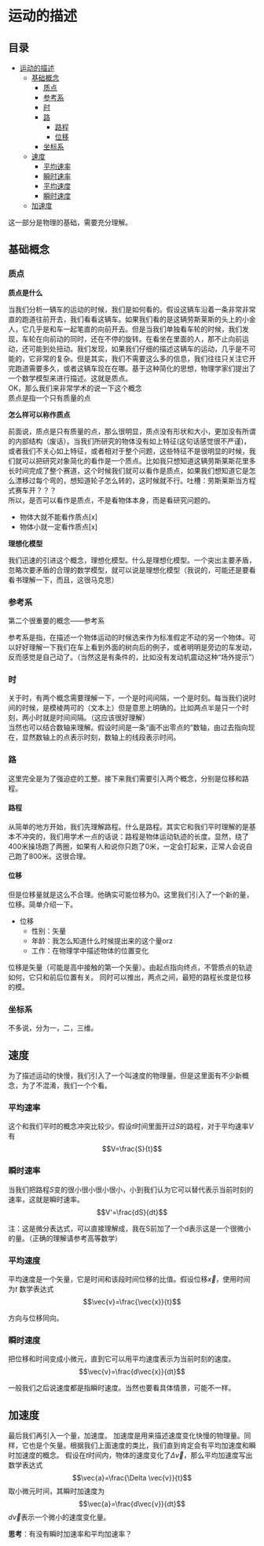 <link rel="stylesheet" href="markit.css"></link>

# 运动的描述
<h2>目录</h2>

- [运动的描述](#运动的描述)
  - [基础概念](#基础概念)
    - [质点](#质点)
    - [参考系](#参考系)
    - [时](#时)
    - [路](#路)
      - [路程](#路程)
      - [位移](#位移)
    - [坐标系](#坐标系)
  - [速度](#速度)
    - [平均速率](#平均速率)
    - [瞬时速率](#瞬时速率)
    - [平均速度](#平均速度)
    - [瞬时速度](#瞬时速度)
  - [加速度](#加速度)


这一部分是物理的基础，需要充分理解。
## 基础概念
### 质点

**质点是什么**

当我们分析一辆车的运动的时候，我们是如何看的。假设这辆车沿着一条非常非常直的跑道往前开去，我们看看这辆车。如果我们看的是这辆劳斯莱斯的头上的小金人，它几乎是和车一起笔直的向前开去。但是当我们单独看车轮的时候，我们发现，车轮在向前动的同时，还在不停的旋转。在看坐在里面的人，那不止向前运动，还可能到处扭动。我们发现，如果我们仔细的描述这辆车的运动，几乎是不可能的，它非常的复杂。但是其实，我们不需要这么多的信息，我们往往只关注它开完跑道需要多久，或者这辆车现在在哪。基于这种简化的思想，物理学家们提出了一个数学模型来进行描述。这就是质点。<br>
OK，那么我们来非常学术的说一下这个概念<br>
质点是指一个只有质量的点

**怎么样可以称作质点**

前面说，质点是只有质量的点，那么很明显，质点没有形状和大小，更加没有所谓的内部结构（废话）。当我们所研究的物体没有如上特征(这句话感觉很不严谨)，或者我们不关心如上特征，或者相对于整个问题，这些特征不是很明显的时候，我们就可以把研究对象简化的看作是一个质点。比如我只想知道这辆劳斯莱斯花里多长时间完成了整个赛道，这个时候我们就可以看作是质点，如果我们想知道它是怎么漂移过每个弯的，想知道轮子怎么转的，这时候就不行。吐槽：劳斯莱斯当方程式赛车开？？？<br>
所以，是否可以看作是质点，不是看物体本身，而是看研究问题的。

- 物体大就不能看作质点[x]
- 物体小就一定看作质点[x]

**理想化模型**

我们迅速的引进这个概念，理想化模型。什么是理想化模型。一个突出主要矛盾，忽略次要矛盾的合理的数学模型，就可以说是理想化模型（我说的，可能还是要看看书理解一下，而且，这很马克思）

### 参考系
第二个很重要的概念——参考系

参考系是指，在描述一个物体运动的时候选来作为标准假定不动的另一个物体。可以好好理解一下我们在车上看到外面的树向后的例子，或者明明是旁边的车发动，反而感觉是自己动了。（当然这是有条件的，比如没有发动机震动这种“场外提示”）

### 时
关于时，有两个概念需要理解一下，一个是时间间隔，一个是时刻。每当我们说时间的时候，是模棱两可的（文本上）但是意思上明确的。比如两点半是只一个时刻，两小时就是时间间隔。（这应该很好理解）<br>
当然也可以结合数轴来理解。假设时间是一条“画不出零点的”数轴，由过去指向现在，显然数轴上的点表示时刻，数轴上的线段表示时间。

### 路
这里完全是为了强迫症的工整。接下来我们需要引入两个概念，分别是位移和路程。

#### 路程
从简单的地方开始，我们先理解路程。什么是路程。其实它和我们平时理解的是基本不冲突的，我们用学术一点的话说：路程是物体运动轨迹的长度。显然，绕了400米操场跑了两圈，如果有人和说你只跑了0米，一定会打起来，正常人会说自己跑了800米。这很合理。

#### 位移
但是位移量就是这么不合理。他确实可能位移为0。这里我们引入了一个新的量，位移。简单介绍一下。
- 位移
  - 性别：矢量
  - 年龄：我怎么知道什么时候提出来的这个量orz
  - 工作：在物理学中描述物体的位置变化

位移是矢量（可能是高中接触的第一个矢量）。由起点指向终点，不管质点的轨迹如何，它只和前后位置有关。
同时可以推出，两点之间，最短的路程长度是位移的模。

### 坐标系
不多说，分为一，二，三维。

## 速度
为了描述运动的快慢，我们引入了一个叫速度的物理量。但是这里面有不少新概念，为了不混淆，我们一个个看。

### 平均速率
这个和我们平时的概念冲突比较少。假设$t$时间里面开过$S$的路程，对于平均速率$V$有
$$V=\frac{S}{t}$$

### 瞬时速率
当我们把路程$S$变的很小很小很小很小，小到我们认为它可以替代表示当前时刻的速率，这就是瞬时速率。
$$V'=\frac{dS}{dt}$$

注：这是微分表达式，可以直接理解成，我在S前加了一个d表示这是一个很微小的量。（正确的理解请参考高等数学）

### 平均速度
平均速度是一个矢量，它是时间和该段时间位移的比值。假设位移$\vec{x}$，使用时间为$t$
数学表达式
$$\vec{v}=\frac{\vec{x}}{t}$$

方向与位移同向。

### 瞬时速度
把位移和时间变成小微元，直到它可以用平均速度表示为当前时刻的速度。
$$\vec{v}=\frac{d\vec{x}}{dt}$$

一般我们之后说速度都是指瞬时速度。当然也要看具体情景，可能不一样。

## 加速度
最后我们再引入一个量，加速度。
加速度是用来描述速度变化快慢的物理量。同样，它也是个矢量。根据我们上面速度的类比，我们直到肯定会有平均加速度和瞬时加速度的概念。
假设在$t$时间内，物体的速度变化了$\Delta \vec{v}$，那么平均加速度写出数学表达式
$$\vec{a}=\frac{\Delta \vec{v}}{t}$$
取小微元时间，其瞬时加速度为
$$\vec{a}=\frac{d\vec{v}}{dt}$$
$d\vec{v}$表示一个微小的速度变化量。

**思考**：有没有瞬时加速率和平均加速率？






